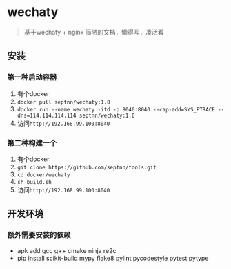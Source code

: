 # wechaty

> 基于wechaty + nginx
> 简陋的文档，懒得写，凑活看

## 安装

### 第一种启动容器

1. 有个docker
2. `docker pull septnn/wechaty:1.0`
3. `docker run --name wechaty -itd -p 8040:8040 --cap-add=SYS_PTRACE --dns=114.114.114.114 septnn/wechaty:1.0`
4. 访问`http://192.168.99.100:8040`

### 第二种构建一个

1. 有个docker
2. `git clone https://github.com/septnn/tools.git`
3. `cd docker/wechaty`
4. `sh build.sh`
5. 访问`http://192.168.99.100:8040`

## 开发环境

### 额外需要安装的依赖

- apk add gcc g++ cmake ninja re2c
- pip install scikit-build mypy flake8 pylint pycodestyle pytest pytype
